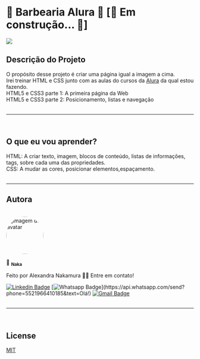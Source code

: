 # 💈 Barbearia Alura 💈 [🚧  Em construção...  🚧]
![](/images/logo.png)
## Descrição do Projeto
O propósito desse projeto é criar uma página igual a imagem a cima. <br>
Irei treinar HTML e CSS junto com as aulas do cursos da [Alura](https://www.alura.com.br/) da qual estou fazendo.<br>
HTML5 e CSS3 parte 1: A primeira página da Web <br>
HTML5 e CSS3 parte 2: Posicionamento, listas e navegação 
<br><br>

---
<br>

## O que eu vou aprender?
HTML: A criar texto, imagem, blocos de conteúdo, listas de informações, tags, sobre cada uma das propriedades.<br>
CSS: A mudar as cores, posicionar elementos,espaçamento.
<br>
<br>

---
## Autora
<br>
<img style="border-radius: 50%;" src="https://avatars1.githubusercontent.com/u/67131828?s=400&u=c888d029097f2333d1ed889d6400dd534f50fdc7&v=4" width="100px;" alt="imagem do avatar"/>
<br>

📝 <sub><b>Naka</b></sub></a> 


Feito por Alexandra Nakamura 👋🏽 Entre em contato!

[![Linkedin Badge](https://img.shields.io/badge/-Linkedin-blue?style=flat-square&logo=Linkedin&logoColor=white&link=https://www.linkedin.com/in/alexandra-nakamura/)](https://www.linkedin.com/in/alexandra-nakamura/)
[![Whatsapp Badge](https://img.shields.io/badge/-Whatsapp-4CA143?style=flat-square&labelColor=4CA143&logo=whatsapp&logoColor=white&link=https://api.whatsapp.com/send?phone=5521966410185&text=Olá!)](https://api.whatsapp.com/send?phone=5521966410185&text=Olá!)
[![Gmail Badge](https://img.shields.io/badge/-Gmail-c14438?style=flat-square&logo=Gmail&logoColor=white&link=mailto:designernakamura@gmail.com)](mailto:designernakamura@gmail.com)
<br>
<br>

---

<br>

## License
[MIT](https://choosealicense.com/licenses/mit/)
 <br><br>